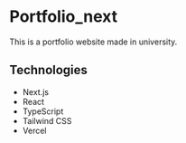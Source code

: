 # Portfolio_next

This is a portfolio website made in university.

## Technologies

- Next.js
- React
- TypeScript
- Tailwind CSS
- Vercel

